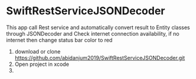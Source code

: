 # SwiftRestServiceJSONDecoder
This app call Rest service and automatically convert result to Entity classes through JSONDecoder and Check internet connection availability, if no internet then change status bar color to red
1. download or clone https://github.com/abidanjum2019/SwiftRestServiceJSONDecoder.git
2. Open project in xcode
3. 
